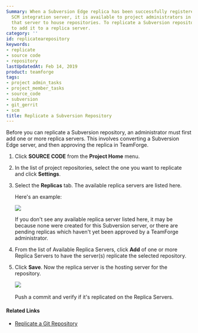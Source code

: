 ```yaml
---
Summary: When a Subversion Edge replica has been successfully registered with a TeamForge
  SCM integration server, it is available to project administrators in projects using
  that server to house repositories. To replicate a Subversion repository, you need
  to add it to a replica server.
category: ''
id: replicatearepository
keywords:
- replicate
- source code
- repository
lastUpdatedAt: Feb 14, 2019
product: teamforge
tags:
- project admin_tasks
- project_member_tasks
- source_code
- subversion
- git_gerrit
- scm
title: Replicate a Subversion Repository
---
```



Before you can replicate a Subversion repository, an administrator must first add one or more replica servers. This involves converting a Subversion Edge server, and then approving the replica in TeamForge.

1. Click **SOURCE CODE** from the **Project Home** menu.

2. In the list of project repositories, select the one you want to replicate and click **Settings**.

3. Select the **Replicas** tab. The available replica servers are listed here. 
   
   Here's an example:

   ![](/docs/assets/images/editrepo1.png)

   If you don't see any available replica server listed here, it may be because none were created for this Subversion server, or there are pending replicas which haven't yet been approved by a TeamForge administrator.

 3. From the list of Available Replica Servers, click **Add** of one or more Replica Servers to have the server(s) replicate the selected repository.

 4. Click **Save**. Now the replica server is the hosting server for the repository.

    ![](/docs/assets/images/replicatesvnrepo.png) <br></br>
    Push a commit and verify if it's replicated on the Replica Servers.


#### Related Links
* [Replicate a Git Repository](./setupgitreplica#replicategitrepo)


